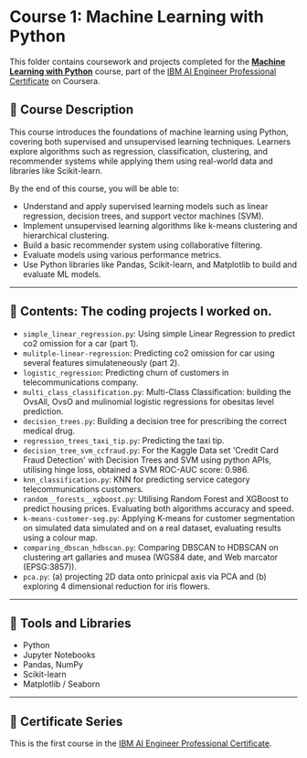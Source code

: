 # Course 1: Machine Learning with Python

This folder contains coursework and projects completed for the **[Machine Learning with Python](https://www.coursera.org/learn/machine-learning-with-python?specialization=ai-engineer)** course, part of the [IBM AI Engineer Professional Certificate](https://www.coursera.org/professional-certificates/ai-engineer) on Coursera.

## 🧠 Course Description

This course introduces the foundations of machine learning using Python, covering both supervised and unsupervised learning techniques. Learners explore algorithms such as regression, classification, clustering, and recommender systems while applying them using real-world data and libraries like Scikit-learn.

By the end of this course, you will be able to:

- Understand and apply supervised learning models such as linear regression, decision trees, and support vector machines (SVM).
- Implement unsupervised learning algorithms like k-means clustering and hierarchical clustering.
- Build a basic recommender system using collaborative filtering.
- Evaluate models using various performance metrics.
- Use Python libraries like Pandas, Scikit-learn, and Matplotlib to build and evaluate ML models.

---

## 📂 Contents: The coding projects I worked on.

- `simple_linear_regression.py`: Using simple Linear Regression to predict co2 omission for a car (part 1).
- `mulitple-linear-regression`: Predicting co2 omission for car using several features simulateneously (part 2).  
- `logistic_regression`: Predicting churn of customers in telecommunications company.
- `multi_class_classification.py`: Multi-Class Classification: building the OvsAll, OvsO and mulinomial logistic regressions for obesitas level prediction.
- `decision_trees.py`: Building a decision tree for prescribing the correct medical drug.
- `regression_trees_taxi_tip.py`: Predicting the taxi tip. 
- `decision_tree_svm_ccfraud.py`: For the Kaggle Data set 'Credit Card Fraud Detection' with Decision Trees and SVM using python APIs, utilising hinge loss, obtained a SVM ROC-AUC score: 0.986.
- `knn_classification.py`: KNN for predicting service category telecommunications customers.
- `random__forests__xgboost.py`: Utilising Random Forest and XGBoost to predict housing prices. Evaluating both algorithms accuracy and speed.
- `k-means-customer-seg.py`: Applying K-means for customer segmentation on simulated data simulated and on a real dataset, evaluating results using a colour map.
- `comparing_dbscan_hdbscan.py`: Comparing DBSCAN to HDBSCAN on clustering art gallaries and musea (WGS84 date, and Web marcator (EPSG:3857)).
- `pca.py`: (a) projecting 2D data onto prinicpal axis via PCA and (b) exploring 4 dimensional reduction for iris flowers.




---

## 🔧 Tools and Libraries

- Python
- Jupyter Notebooks
- Pandas, NumPy
- Scikit-learn
- Matplotlib / Seaborn

---

## 📌 Certificate Series

This is the first course in the [IBM AI Engineer Professional Certificate](https://www.coursera.org/professional-certificates/ai-engineer).


